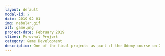 ```yaml
---
layout: default
modal-id: 5
date: 2019-02-01
img: nebulor.gif
alt: game.png
project-date: February 2019
client: Personal Project
category: Game Development
description: One of the final projects as part of the Udemy course on 2D game development that I had taken part in involved creating a game similar to that of space invaders. I had called it Nebulor. The game featured two distinct enemy types, that being the normal space ships and the bombers. There's game also features a score and health system.
---
```

